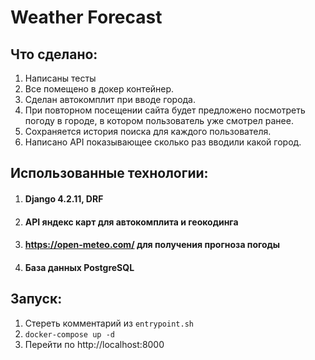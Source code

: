 
# Weather Forecast

## Что сделано:

1. Написаны тесты
2. Все помещено в докер контейнер.
3. Сделан автокомплит при вводе города.
4. При повторном посещении сайта будет предложено посмотреть погоду в городе, в котором пользователь уже смотрел ранее.
5. Сохраняется история поиска для каждого пользователя.
6. Написано API показывающее сколько раз вводили какой город.

## Использованные технологии:

1. #### Django 4.2.11, DRF
2. #### API яндекс карт для автокомплита и геокодинга
3. #### https://open-meteo.com/ для получения прогноза погоды
4. #### База данных PostgreSQL

## Запуск:
1. Стереть комментарий из `entrypoint.sh`
2. `docker-compose up -d`
3. Перейти по http://localhost:8000
